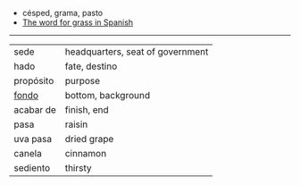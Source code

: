 

- césped, grama, pasto
- [The word for grass in Spanish](https://www.linguno.com/wordComparison/esp/cesped-grama-pasto/)

---

| | |
|-|-|
| sede | headquarters, seat of government |
| hado | fate, destino |
| propósito | purpose |
| [fondo](https://www.spanishdict.com/translate/fondo) | bottom, background |
| acabar de | finish, end |
| pasa | raisin |
| uva pasa | dried grape |
| canela | cinnamon |
| sediento | thirsty |
